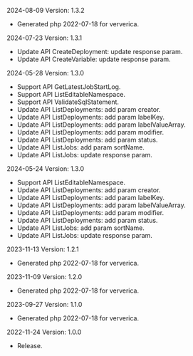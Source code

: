 2024-08-09 Version: 1.3.2
- Generated php 2022-07-18 for ververica.

2024-07-23 Version: 1.3.1
- Update API CreateDeployment: update response param.
- Update API CreateVariable: update response param.


2024-05-28 Version: 1.3.0
- Support API GetLatestJobStartLog.
- Support API ListEditableNamespace.
- Support API ValidateSqlStatement.
- Update API ListDeployments: add param creator.
- Update API ListDeployments: add param labelKey.
- Update API ListDeployments: add param labelValueArray.
- Update API ListDeployments: add param modifier.
- Update API ListDeployments: add param status.
- Update API ListJobs: add param sortName.
- Update API ListJobs: update response param.


2024-05-24 Version: 1.3.0
- Support API ListEditableNamespace.
- Update API ListDeployments: add param creator.
- Update API ListDeployments: add param labelKey.
- Update API ListDeployments: add param labelValueArray.
- Update API ListDeployments: add param modifier.
- Update API ListDeployments: add param status.
- Update API ListJobs: add param sortName.
- Update API ListJobs: update response param.


2023-11-13 Version: 1.2.1
- Generated php 2022-07-18 for ververica.

2023-11-09 Version: 1.2.0
- Generated php 2022-07-18 for ververica.

2023-09-27 Version: 1.1.0
- Generated php 2022-07-18 for ververica.

2022-11-24 Version: 1.0.0
- Release.

